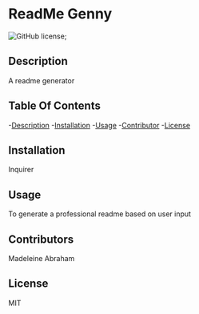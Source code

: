 # ReadMe Genny
  ![GitHub license](https://img.shields.io/badge/license-MIT-blue.svg);
  ## Description
  A readme generator
  
  ## Table Of Contents
  -[Description](#description)
  -[Installation](#installation)
  -[Usage](#usage)
  -[Contributor](#credits)
  -[License](#license)
  
  ## Installation
  Inquirer

  ## Usage
  To generate a professional readme based on user input

  ## Contributors
  Madeleine Abraham

  ## License
  MIT

